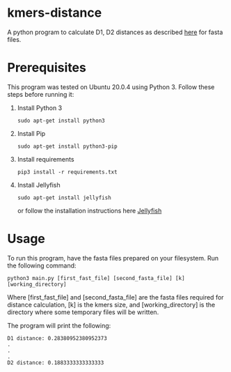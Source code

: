 # kmers-distance
A python program to calculate D1, D2 distances as described [here](http://horn.tau.ac.il/publications/alon_thesis.pdf) for fasta files.

# Prerequisites
This program was tested on Ubuntu 20.0.4 using Python 3. 
Follow these steps before running it:
1. Install Python 3 
   ```
   sudo apt-get install python3
   ```
2. Install Pip
   ```
   sudo apt-get install python3-pip
   ```
3. Install requirements
   ```
   pip3 install -r requirements.txt
   ```
4. Install Jellyfish
   ```
   sudo apt-get install jellyfish
   ```
    or follow the installation instructions here [Jellyfish](https://github.com/gmarcais/Jellyfish) 

# Usage
To run this program, have the fasta files prepared on your filesystem. 
Run the following command:
```
python3 main.py [first_fast_file] [second_fasta_file] [k] [working_directory]
```
Where [first_fast_file] and [second_fasta_file] are the fasta files required for distance calculation, [k] is the kmers size, and [working_directory] is the directory where some temporary files will be written. 

The program will print the following:
```
D1 distance: 0.28380952380952373
.
.
.
D2 distance: 0.1883333333333333
```